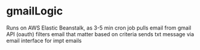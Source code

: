 # gmailLogic

Runs on AWS Elastic Beanstalk, as 3-5 min cron job
pulls email from gmail API (oauth)
filters email that matter based on criteria
sends txt message via email interface for impt emails

